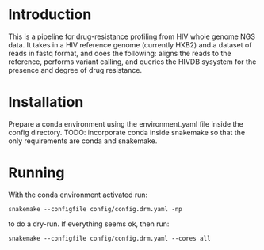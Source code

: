 # Introduction
This is a pipeline for drug-resistance profiling from HIV whole genome NGS data.
It takes in a HIV reference genome (currently HXB2) and a dataset of reads in fastq format, 
and does the following: aligns the reads to the reference, performs variant calling, and queries the HIVDB sysystem for the presence and degree of drug resistance.


# Installation

Prepare a conda environment using the environment.yaml file inside the config directory.
TODO: incorporate conda inside snakemake so that the only requirements are conda and snakemake.

# Running

With the conda environment activated run:
```
snakemake --configfile config/config.drm.yaml -np 
```
to do a dry-run. If everything seems ok, then run:
```
snakemake --configfile config/config.drm.yaml --cores all
```
